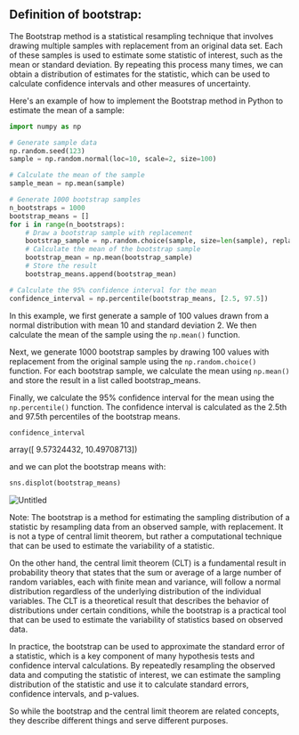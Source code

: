 ## Definition of bootstrap:

The Bootstrap method is a statistical resampling technique that involves drawing multiple samples with replacement from an original data set. Each of these samples is used to estimate some statistic of interest, such as the mean or standard deviation. By repeating this process many times, we can obtain a distribution of estimates for the statistic, which can be used to calculate confidence intervals and other measures of uncertainty.

Here's an example of how to implement the Bootstrap method in Python to estimate the mean of a sample:

```python
import numpy as np

# Generate sample data
np.random.seed(123)
sample = np.random.normal(loc=10, scale=2, size=100)

# Calculate the mean of the sample
sample_mean = np.mean(sample)

# Generate 1000 bootstrap samples
n_bootstraps = 1000
bootstrap_means = []
for i in range(n_bootstraps):
    # Draw a bootstrap sample with replacement
    bootstrap_sample = np.random.choice(sample, size=len(sample), replace=True)
    # Calculate the mean of the bootstrap sample
    bootstrap_mean = np.mean(bootstrap_sample)
    # Store the result
    bootstrap_means.append(bootstrap_mean)

# Calculate the 95% confidence interval for the mean
confidence_interval = np.percentile(bootstrap_means, [2.5, 97.5])
```
In this example, we first generate a sample of 100 values drawn from a normal distribution with mean 10 and standard deviation 2. We then calculate the mean of the sample using the `np.mean()` function.

Next, we generate 1000 bootstrap samples by drawing 100 values with replacement from the original sample using the `np.random.choice()` function. For each bootstrap sample, we calculate the mean using `np.mean()` and store the result in a list called bootstrap_means.

Finally, we calculate the 95% confidence interval for the mean using the `np.percentile()` function. The confidence interval is calculated as the 2.5th and 97.5th percentiles of the bootstrap means.

```python
confidence_interval
```
array([ 9.57324432, 10.49708713])

and we can plot the bootstrap means with:
```python 
sns.displot(bootstrap_means)
```

![Untitled](https://user-images.githubusercontent.com/109058050/230631863-c40e35be-b570-4b24-8b77-cdf6e348de1f.png)

Note: The bootstrap is a method for estimating the sampling distribution of a statistic by resampling data from an observed sample, with replacement. It is not a type of central limit theorem, but rather a computational technique that can be used to estimate the variability of a statistic.

On the other hand, the central limit theorem (CLT) is a fundamental result in probability theory that states that the sum or average of a large number of random variables, each with finite mean and variance, will follow a normal distribution regardless of the underlying distribution of the individual variables. The CLT is a theoretical result that describes the behavior of distributions under certain conditions, while the bootstrap is a practical tool that can be used to estimate the variability of statistics based on observed data.

In practice, the bootstrap can be used to approximate the standard error of a statistic, which is a key component of many hypothesis tests and confidence interval calculations. By repeatedly resampling the observed data and computing the statistic of interest, we can estimate the sampling distribution of the statistic and use it to calculate standard errors, confidence intervals, and p-values.



So while the bootstrap and the central limit theorem are related concepts, they describe different things and serve different purposes.


